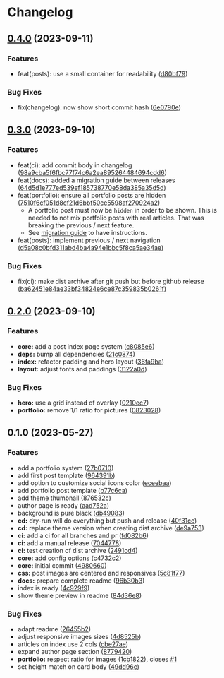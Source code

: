 # Changelog

## [0.4.0](https://github.com/bigbrozer/publii-luci-theme/compare/0.3.0...0.4.0) (2023-09-11)


### Features

* feat(posts): use a small container for readability ([d80bf79](https://github.com/bigbrozer/publii-luci-theme/commit/d80bf7977a112e53be3edf93d56402a87f2fa193))


### Bug Fixes

* fix(changelog): now show short commit hash ([6e0790e](https://github.com/bigbrozer/publii-luci-theme/commit/6e0790eb71dabb91f230cb8e5c2797a870607431))

## [0.3.0](https://github.com/bigbrozer/publii-luci-theme/compare/0.2.0...0.3.0) (2023-09-10)


### Features

* feat(ci): add commit body in changelog ([98a9cba5f6fbc77f74c6a2ea895264484694cdd6](https://github.com/bigbrozer/publii-luci-theme/commit/98a9cba5f6fbc77f74c6a2ea895264484694cdd6))
* feat(docs): added a migration guide between releases ([64d5d1e777ed539ef185738770e58da385a35d5d](https://github.com/bigbrozer/publii-luci-theme/commit/64d5d1e777ed539ef185738770e58da385a35d5d))
* feat(portfolio): ensure all portfolio posts are hidden ([7510f6cf051d8cf21d6bbf50ce5598af270924a2](https://github.com/bigbrozer/publii-luci-theme/commit/7510f6cf051d8cf21d6bbf50ce5598af270924a2))
    * A portfolio post must now be `hidden` in order to be shown. This is needed to not mix portfolio posts with real articles. That was breaking the previous / next feature.
    * See [migration guide](https://github.com/bigbrozer/publii-luci-theme#updating-from-v020) to have instructions.
* feat(posts): implement previous / next navigation ([d5a08c0bfd311abd4ba4a94e1bbc5f8ca5ae34ae](https://github.com/bigbrozer/publii-luci-theme/commit/d5a08c0bfd311abd4ba4a94e1bbc5f8ca5ae34ae))


### Bug Fixes

* fix(ci): make dist archive after git push but before github release ([ba62451e84ae33bf34824e6ce87c359835b0261f](https://github.com/bigbrozer/publii-luci-theme/commit/ba62451e84ae33bf34824e6ce87c359835b0261f))

## [0.2.0](https://github.com/bigbrozer/publii-luci-theme/compare/0.1.0...0.2.0) (2023-09-10)


### Features

* **core:** add a post index page system ([c8085e6](https://github.com/bigbrozer/publii-luci-theme/commit/c8085e6b700163d493b1b941fdc8d1d32e28788d))
* **deps:** bump all dependencies ([21c0874](https://github.com/bigbrozer/publii-luci-theme/commit/21c0874ce693323551ffc11b2ae272fd5fcb1acd))
* **index:** refactor padding and hero layout ([36fa9ba](https://github.com/bigbrozer/publii-luci-theme/commit/36fa9bade9ceae4f27f33f4a93aa13b15d3eef25))
* **layout:** adjust fonts and paddings ([3122a0d](https://github.com/bigbrozer/publii-luci-theme/commit/3122a0d27e3548c3475d849fb105d384032d3c4f))


### Bug Fixes

* **hero:** use a grid instead of overlay ([0210ec7](https://github.com/bigbrozer/publii-luci-theme/commit/0210ec702ebae8d88459fc73d912f4440bd6c762))
* **portfolio:** remove 1/1 ratio for pictures ([0823028](https://github.com/bigbrozer/publii-luci-theme/commit/08230281baa839cba40ac09e9bcbf4dd184f3a0a))

## 0.1.0 (2023-05-27)


### Features

* add a portfolio system ([27b0710](https://github.com/bigbrozer/publii-luci-theme/commit/27b07107357a8921ec2dfccd57a7283e6abe89bd))
* add first post template ([964391b](https://github.com/bigbrozer/publii-luci-theme/commit/964391bbf4027abd5a735a5850e68c188978de03))
* add option to customize social icons color ([eceebaa](https://github.com/bigbrozer/publii-luci-theme/commit/eceebaae91c9b945101df0f0e8930a26d0a67fc8))
* add portfolio post template ([b77c6ca](https://github.com/bigbrozer/publii-luci-theme/commit/b77c6ca5444646d7db6f0ac6b895bf459fed71e6))
* add theme thumbnail ([876532c](https://github.com/bigbrozer/publii-luci-theme/commit/876532c893529f3f4491bd97c8cbd068c31e9355))
* author page is ready ([aad752a](https://github.com/bigbrozer/publii-luci-theme/commit/aad752a4edcedf507bd8cea899931ef15a6fae38))
* background is pure black ([db49083](https://github.com/bigbrozer/publii-luci-theme/commit/db49083c7f0b8601bafcf39245e68eaf3fc9d0f0))
* **cd:** dry-run will do everything but push and release ([40f31cc](https://github.com/bigbrozer/publii-luci-theme/commit/40f31cc44386f637ef11e066f516266741d12497))
* **cd:** replace theme version when creating dist archive ([de9a753](https://github.com/bigbrozer/publii-luci-theme/commit/de9a7531edc8bc1b2940d1f16d304a6d3f07b8ee))
* **ci:** add a ci for all branches and pr ([fd082b6](https://github.com/bigbrozer/publii-luci-theme/commit/fd082b6bc6e5b8dca66a60297b1b92e3d2467cc5))
* **ci:** add a manual release ([7044778](https://github.com/bigbrozer/publii-luci-theme/commit/70447782a6627be7f627505cc1f1ed41a4b7a885))
* **ci:** test creation of dist archive ([2491cd4](https://github.com/bigbrozer/publii-luci-theme/commit/2491cd4d2c71d1d2cc5d6ee54bcbae67b0e1ba42))
* **core:** add config options ([c4732c2](https://github.com/bigbrozer/publii-luci-theme/commit/c4732c20a3c1444c369e9f7e5d32f391b1016496))
* **core:** initial commit ([4980660](https://github.com/bigbrozer/publii-luci-theme/commit/49806601d7c7024631ace5bff2dcaa8eb7f88253))
* **css:** post images are centered and responsives ([5c81f77](https://github.com/bigbrozer/publii-luci-theme/commit/5c81f776a1df3e120d823d0ad02682a793589d8e))
* **docs:** prepare complete readme ([96b30b3](https://github.com/bigbrozer/publii-luci-theme/commit/96b30b31971f9e86ae3f185b977b1fad8e64aac8))
* index is ready ([4c929f9](https://github.com/bigbrozer/publii-luci-theme/commit/4c929f93c375a786f785ddf1a97b04a410dc41ae))
* show theme preview in readme ([84d36e8](https://github.com/bigbrozer/publii-luci-theme/commit/84d36e80684fcb807eb6a58ce26a9a1f203a9dc8))


### Bug Fixes

* adapt readme ([26455b2](https://github.com/bigbrozer/publii-luci-theme/commit/26455b25e0cdcff286beb121d9c17fba414e1401))
* adjust responsive images sizes ([4d8525b](https://github.com/bigbrozer/publii-luci-theme/commit/4d8525be1a93a4ce1764a364b8211543eb060502))
* articles on index use 2 cols ([cbe27ae](https://github.com/bigbrozer/publii-luci-theme/commit/cbe27ae47419c2796f1aa823d121322ea8f58090))
* expand author page section ([8779420](https://github.com/bigbrozer/publii-luci-theme/commit/8779420126d6f75158623417ae39148ce5ad0399))
* **portfolio:** respect ratio for images ([1cb1822](https://github.com/bigbrozer/publii-luci-theme/commit/1cb1822f36e507628976b32a7309294c8e323c58)), closes [#1](https://github.com/bigbrozer/publii-luci-theme/issues/1)
* set height match on card body ([49dd96c](https://github.com/bigbrozer/publii-luci-theme/commit/49dd96cf41bc868590676eefc71bfd92524b197b))